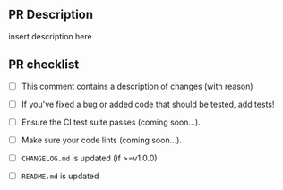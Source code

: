 ## PR Description
insert description here

## PR checklist
 - [ ] This comment contains a description of changes (with reason)
 - [ ] If you've fixed a bug or added code that should be tested, add tests!
 - [ ] Ensure the CI test suite passes (coming soon...).
 - [ ] Make sure your code lints (coming soon...).
 - [ ] `CHANGELOG.md` is updated (if >=v1.0.0)
 - [ ] `README.md` is updated

